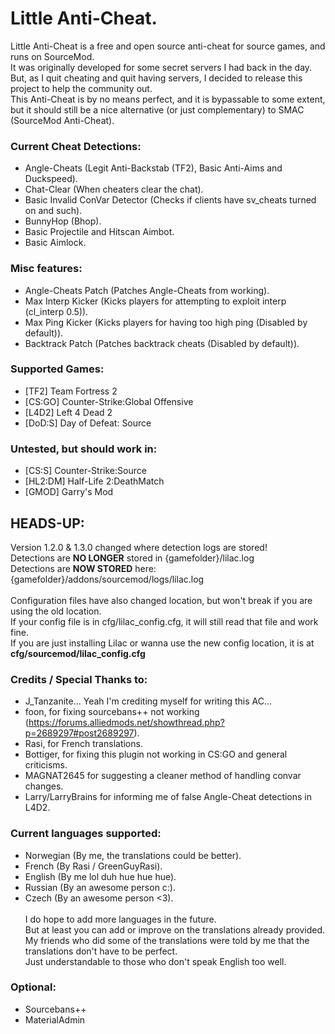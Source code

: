 # Little Anti-Cheat.

Little Anti-Cheat is a free and open source anti-cheat for source games, and runs on SourceMod.\
It was originally developed for some secret servers I had back in the day.\
But, as I quit cheating and quit having servers, I decided to release this project to help the community out.\
This Anti-Cheat is by no means perfect, and it is bypassable to some extent, but it should still be a nice alternative (or just complementary) to SMAC (SourceMod Anti-Cheat).

### Current Cheat Detections:
 - Angle-Cheats (Legit Anti-Backstab (TF2), Basic Anti-Aims and Duckspeed).
 - Chat-Clear (When cheaters clear the chat).
 - Basic Invalid ConVar Detector (Checks if clients have sv_cheats turned on and such).
 - BunnyHop (Bhop).
 - Basic Projectile and Hitscan Aimbot.
 - Basic Aimlock.

### Misc features:
 - Angle-Cheats Patch (Patches Angle-Cheats from working).
 - Max Interp Kicker (Kicks players for attempting to exploit interp (cl_interp 0.5)).
 - Max Ping Kicker (Kicks players for having too high ping (Disabled by default)).
 - Backtrack Patch (Patches backtrack cheats (Disabled by default)).

### Supported Games:
 - [TF2] Team Fortress 2
 - [CS:GO] Counter-Strike:Global Offensive
 - [L4D2] Left 4 Dead 2
 - [DoD:S] Day of Defeat: Source

### Untested, but should work in:
 - [CS:S] Counter-Strike:Source
 - [HL2:DM] Half-Life 2:DeathMatch
 - [GMOD] Garry's Mod

## HEADS-UP:
Version 1.2.0 & 1.3.0 changed where detection logs are stored!\
Detections are **NO LONGER** stored in {gamefolder}/lilac.log\
Detections are **NOW STORED** here: {gamefolder}/addons/sourcemod/logs/lilac.log\
\
Configuration files have also changed location, but won't break if you are using the old location.\
If your config file is in cfg/lilac_config.cfg, it will still read that file and work fine.\
If you are just installing Lilac or wanna use the new config location, it is at **cfg/sourcemod/lilac_config.cfg**

### Credits / Special Thanks to:
 - J_Tanzanite... Yeah I'm crediting myself for writing this AC...
 - foon, for fixing sourcebans++ not working (https://forums.alliedmods.net/showthread.php?p=2689297#post2689297).
 - Rasi, for French translations.
 - Bottiger, for fixing this plugin not working in CS:GO and general criticisms.
 - MAGNAT2645 for suggesting a cleaner method of handling convar changes.
 - Larry/LarryBrains for informing me of false Angle-Cheat detections in L4D2.

### Current languages supported:
 - Norwegian (By me, the translations could be better).
 - French (By Rasi / GreenGuyRasi).
 - English (By me lol duh hue hue hue).
 - Russian (By an awesome person c:).
 - Czech (By an awesome person <3).\
\
I do hope to add more languages in the future.\
But at least you can add or improve on the translations already provided.\
My friends who did some of the translations were told by me that the translations don't have to be perfect.\
Just understandable to those who don't speak English too well.

### Optional:
 - Sourcebans++
 - MaterialAdmin
